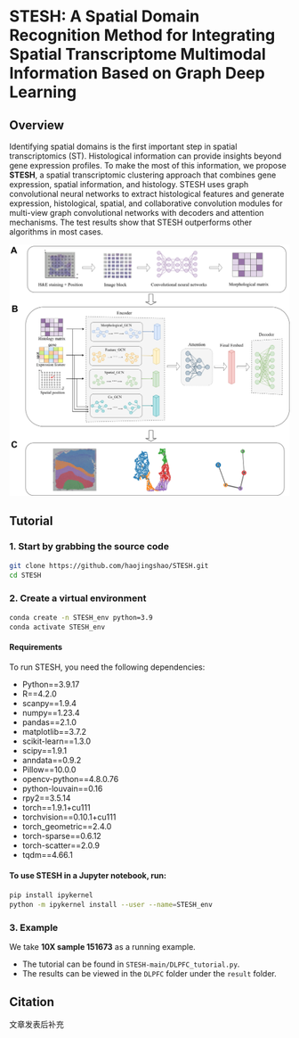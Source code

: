 # STESH: A Spatial Domain Recognition Method for Integrating Spatial Transcriptome Multimodal Information Based on Graph Deep Learning

## Overview

  Identifying spatial domains is the first important step in spatial transcriptomics (ST). Histological information can provide insights beyond gene expression profiles. To make the most of this information, we propose **STESH**, a spatial transcriptomic clustering approach that combines gene expression, spatial information, and histology. STESH uses graph convolutional neural networks to extract histological features and generate expression, histological, spatial, and collaborative convolution modules for multi-view graph convolutional networks with decoders and attention mechanisms. The test results show that STESH outperforms other algorithms in most cases.

![Frame diagram](https://github.com/haojingshao/STESH/blob/main/STESH.png?raw=true)

## Tutorial

### 1. Start by grabbing the source code

```bash
git clone https://github.com/haojingshao/STESH.git
cd STESH
```
### 2. Create a virtual environment
```bash
conda create -n STESH_env python=3.9
conda activate STESH_env
```
#### Requirements

To run STESH, you need the following dependencies:

- Python==3.9.17
- R==4.2.0
- scanpy==1.9.4
- numpy==1.23.4
- pandas==2.1.0
- matplotlib==3.7.2
- scikit-learn==1.3.0
- scipy==1.9.1
- anndata==0.9.2
- Pillow==10.0.0
- opencv-python==4.8.0.76
- python-louvain==0.16
- rpy2==3.5.14
- torch==1.9.1+cu111
- torchvision==0.10.1+cu111
- torch_geometric==2.4.0
- torch-sparse==0.6.12
- torch-scatter==2.0.9
- tqdm==4.66.1

#### To use STESH in a Jupyter notebook, run:
```bash
pip install ipykernel
python -m ipykernel install --user --name=STESH_env
```

### 3. Example

We take **10X sample 151673** as a running example.

- The tutorial can be found in `STESH-main/DLPFC_tutorial.py`.
- The results can be viewed in the `DLPFC` folder under the `result` folder.


## Citation
文章发表后补充
